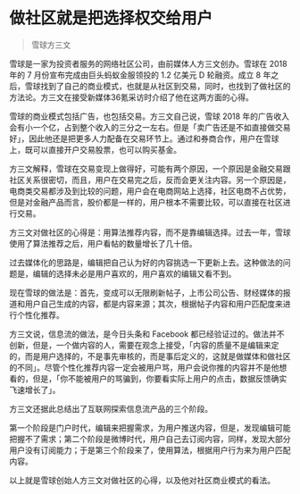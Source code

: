 # 做社区就是把选择权交给用户

> 雪球方三文

雪球是一家为投资者服务的网络社区公司，由前媒体人方三文创办。雪球在 2018 年的 7 月份宣布完成由巨头蚂蚁金服领投的 1.2 亿美元 D 轮融资。成立 8 年之后，雪球找到了自己的商业模式，也就是从社区到交易，同时，也找到了做社区的方法论。方三文在接受新媒体36氪采访时介绍了他在这两方面的心得。

雪球的商业模式包括广告，也包括交易。方三文自己说，雪球 2018 年的广告收入会有小一个亿，占到整个收入的三分之一左右。但是「卖广告还是不如直接做交易好」，因此他还是把更多人力配备在交易环节上。通过和券商合作，用户在雪球上，既可以直接开户交易股票，也可以购买基金。

方三文解释，雪球在交易变现上做得好，可能有两个原因，一个原因是金融交易跟社区关系很密切，而且，用户在交易完之后，反而会更关注内容。另一个原因是，电商类交易都涉及到比较的问题，用户会在电商网站上选择，社区电商不占优势，但是对金融产品而言，股价都是一样的，用户根本不需要比较，可以直接在社区进行交易。

方三文对做社区的心得是：用算法推荐内容，而不是靠编辑选择。过去一年，雪球使用了算法推荐之后，用户看帖的数量增长了几十倍。

过去媒体化的思路是，编辑把自己认为好的内容挑选一下更新上去。这种做法的问题是，编辑的选择未必是用户喜欢的，用户喜欢的编辑又看不到。

现在雪球的做法是：首先，变成可以无限刷新帖子，上市公司公告、财经媒体的报道和用户自己生成的内容，都是内容来源；其次，根据帖子内容和用户匹配度来进行个性化推荐。

方三文说，信息流的做法，是今日头条和 Facebook 都已经验证过的。做法并不创新，但是，一个做内容的人，需要在观念上接受，「内容的质量不是编辑来定的，而是用户选择的，不是事先审核的，而是事后定义的，这就是做媒体和做社区的不同」。尽管个性化推荐内容一定会被用户骂，用户会说你推的内容并不是他想看的，但是，「你不能被用户的骂骗到，你要看实际上用户的点击，数据反馈确实飞速增长了」。

方三文还据此总结出了互联网探索信息流产品的三个阶段。

第一个阶段是门户时代，编辑来把握需求，为用户推送内容，但是，发现编辑可能把握不了需求；第二个阶段是微博时代，用户自己去订阅内容，同样，发现大部分用户没有订阅能力；于是第三个阶段来了，使用算法，根据用户行为来为用户匹配内容。

以上就是雪球创始人方三文对做社区的心得，以及他对社区商业模式的看法。

